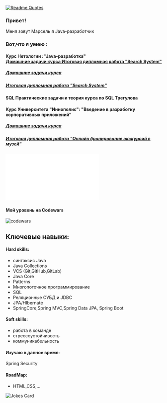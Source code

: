 [![Readme Quotes](https://quotes-github-readme.vercel.app/api?type=horizontal&theme=dark)](https://github.com/piyushsuthar/github-readme-quotes)
### Привет!
 Меня зовут Марсель я Java-разработчик
### Вот,что я умею :
#### Курс Нетологии :"Java-разработка" <br>  [Домашние задачи курса ](NetologyCourse_Readme.md)      [Итоговая дипломная работа "Search System"](Diplom_README.md)
##### [Домашние задачи курса ](NetologyCourse_Readme.md)
##### [Итоговая дипломная работа "Search System"](Diplom_README.md)
#### SQL Практические задачи и теория курса по SQL Трегулова
#### Курс Университета "Иннополис": "Введение в разработку корпоративных приложений"
##### [Домашние задачи курса ](NetologyCourse_Readme.md)
##### [Итоговая дипломная работа "Онлайн бронирование экскурсий в музей"](Diplom_README.md)



![Сертификат JAVA](certificate.pdf)


#### Мой уровень на Codewars
![codewars](https://www.codewars.com/users/Marsik77/badges/large)

## Ключевые навыки:

#### Hard skills:
- cинтаксис Java
- Java Collections
- VCS (Git,GitHub,GitLab)
- Java Core
- Patterns
- Многопоточное программирование
- SQL
- Реляционные СУБД и JDBC
- JPA/HIbernate
- SpringCore,Spring MVC,Spring Data JPA, Spring Boot

#### Soft skills:
- работа в команде
- стрессоустойчивость
- коммуникабельность


#### Изучаю в данное время:
  Spring Security


 
#### RoadMap:
- HTML,CSS,...

![Jokes Card](https://readme-jokes.vercel.app/api)

